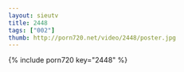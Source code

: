 ```yaml
--- 
layout: sieutv
title: 2448
tags: ["002"]
thumb: http://porn720.net/video/2448/poster.jpg
---
```

{% include porn720 key="2448" %} 
